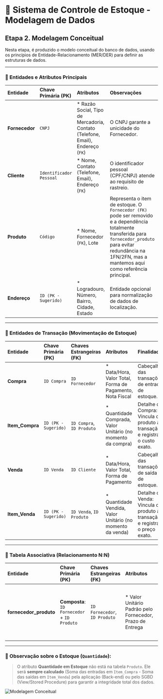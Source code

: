 # 🚀 Sistema de Controle de Estoque - Modelagem de Dados

## Etapa 2. Modelagem Conceitual

Nesta etapa, é produzido o modelo conceitual do banco de dados, usando os princípios de Entidade-Relacionamento (MER/DER) para definir as estruturas de dados.

---

### 🧱 Entidades e Atributos Principais

| Entidade | Chave Primária (PK) | Atributos | Observações |
| :--- | :--- | :--- | :--- |
| **Fornecedor** | `CNPJ` | * Razão Social, Tipo de Mercadoria, Contato (Telefone, Email), Endereço (`FK`) | O CNPJ garante a unicidade do Fornecedor. |
| **Cliente** | `Identificador Pessoal` | * Nome, Contato (Telefone, Email), Endereço (`FK`) | O identificador pessoal (CPF/CNPJ) atende ao requisito de rastreio. |
| **Produto** | `Código` | * Nome, Fornecedor (`FK`), Lote | Representa o item de estoque. O `Fornecedor (FK)` pode ser removido e a dependência totalmente transferida para `fornecedor_produto` para evitar redundância na 1FN/2FN, mas a mantemos aqui como referência principal. |
| **Endereço** | `ID (PK - Sugerido)` | * Logradouro, Número, Bairro, Cidade, Estado | Entidade opcional para normalização de dados de localização. |

---

### 🔄 Entidades de Transação (Movimentação de Estoque)

| Entidade | Chave Primária (PK) | Chaves Estrangeiras (FK) | Atributos | Finalidade |
| :--- | :--- | :--- | :--- | :--- |
| **Compra** | `ID Compra` | `ID Fornecedor` | * Data/Hora, Valor Total, Forma de Pagamento, Nota Fiscal | Cabeçalho das transações de entrada de estoque. |
| **Item_Compra** | `ID (PK - Sugerido)` | `ID Compra`, `ID Produto` | * Quantidade Comprada, Valor Unitário (no momento da compra) | Detalhe da Compra: Vincula o produto à transação e registra o custo exato. |
| **Venda** | `ID Venda` | `ID Cliente` | * Data/Hora, Valor Total, Forma de Pagamento | Cabeçalho das transações de saída de estoque. |
| **Item_Venda** | `ID (PK - Sugerido)` | `ID Venda`, `ID Produto` | * Quantidade Vendida, Valor Unitário (no momento da venda) | Detalhe da Venda: Vincula o produto à transação e registra o preço exato. |

---

### 🤝 Tabela Associativa (Relacionamento N:N)

| Entidade | Chave Primária (PK) | Chaves Estrangeiras (FK) | Atributos | Finalidade |
| :--- | :--- | :--- | :--- | :--- |
| **fornecedor_produto** | **Composta**: `ID Fornecedor` + `ID Produto` | `ID Fornecedor`, `ID Produto` | * Valor Unitário Padrão pelo Fornecedor, Prazo de Entrega | Resolve o relacionamento Muitos-para-Muitos e armazena condições específicas do Fornecedor para o Produto. |

***

### 📌 Observação sobre o Estoque (`Quantidade`):

> O atributo **Quantidade em Estoque** não está na tabela `Produto`. Ele será **sempre calculado** (Soma das entradas em `Item_Compra` - Soma das saídas em `Item_Venda`) pela aplicação (Back-end) ou pelo SGBD (View/Stored Procedure) para garantir a integridade total dos dados.


![Modelagem Conceitual](https://github.com/user-attachments/assets/abed2e96-5079-497e-a8ab-ccc8e66b4146)

